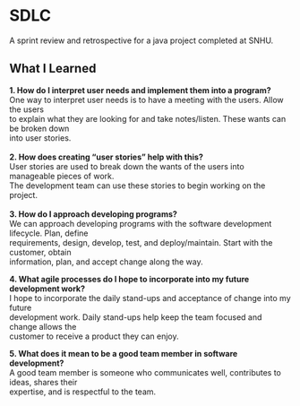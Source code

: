 # SDLC

A sprint review and retrospective for a java project completed at SNHU.

## What I Learned

**1. How do I interpret user needs and implement them into a program?** <br>
One way to interpret user needs is to have a meeting with the users. Allow the users <br> to explain what they are looking for and take notes/listen. These wants can
be broken down <br>into user stories.<br><br> 
**2. How does creating “user stories” help with this?** <br>
User stories are used to break down the wants of the users into manageable pieces of work. <br> The development team can use these stories to begin working on the
project. <br><br>
**3. How do I approach developing programs?** <br>
We can approach developing programs with the software development lifecycle. Plan, define <br> requirements, design, develop, test, and deploy/maintain. Start with
the customer, obtain <br> information, plan, and accept change along the way. 

**4. What agile processes do I hope to incorporate into my future development work?** <br>
I hope to incorporate the daily stand-ups and acceptance of change into my future <br> development work. Daily stand-ups help keep the team focused and change allows
the <br> customer to receive a product they can enjoy. <br>

**5. What does it mean to be a good team member in software development?** <br>
A good team member is someone who communicates well, contributes to ideas, shares their <br> expertise, and is respectful to the team. 

